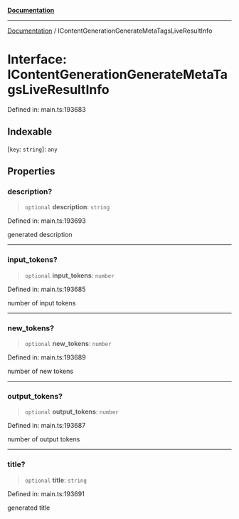 [**Documentation**](../README.md)

***

[Documentation](../README.md) / IContentGenerationGenerateMetaTagsLiveResultInfo

# Interface: IContentGenerationGenerateMetaTagsLiveResultInfo

Defined in: main.ts:193683

## Indexable

\[`key`: `string`\]: `any`

## Properties

### description?

> `optional` **description**: `string`

Defined in: main.ts:193693

generated description

***

### input\_tokens?

> `optional` **input\_tokens**: `number`

Defined in: main.ts:193685

number of input tokens

***

### new\_tokens?

> `optional` **new\_tokens**: `number`

Defined in: main.ts:193689

number of new tokens

***

### output\_tokens?

> `optional` **output\_tokens**: `number`

Defined in: main.ts:193687

number of output tokens

***

### title?

> `optional` **title**: `string`

Defined in: main.ts:193691

generated title
